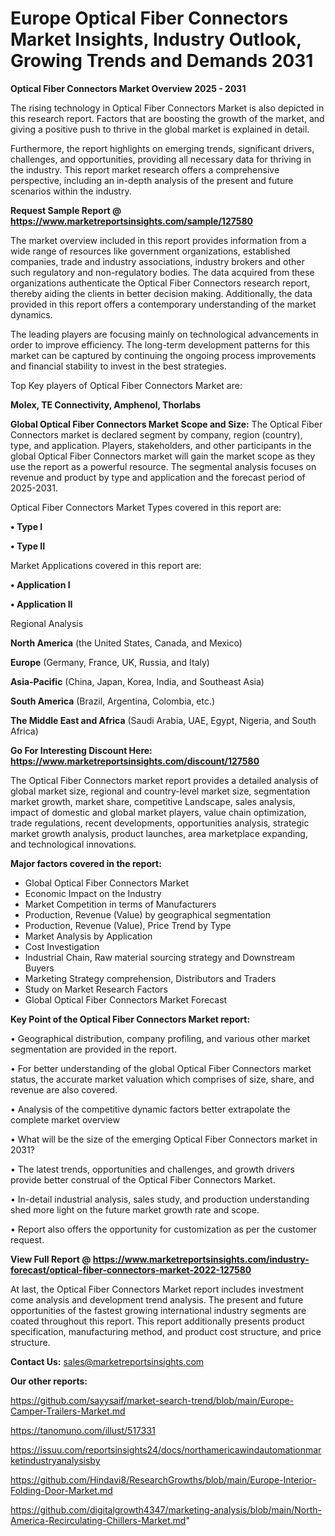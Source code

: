 # Europe Optical Fiber Connectors Market Insights, Industry Outlook, Growing Trends and Demands 2031

<Strong> Optical Fiber Connectors Market Overview 2025 - 2031</strong>

The rising technology in Optical Fiber Connectors Market is also depicted in this research report. Factors that are boosting the growth of the market, and giving a positive push to thrive in the global market is explained in detail.

Furthermore, the report highlights on emerging trends, significant drivers, challenges, and opportunities, providing all necessary data for thriving in the industry. This report market research offers a comprehensive perspective, including an in-depth analysis of the present and future scenarios within the industry.

<strong>Request Sample Report @ <a href=https://www.marketreportsinsights.com/sample/127580>https://www.marketreportsinsights.com/sample/127580</a></strong>

The market overview included in this report provides information from a wide range of resources like government organizations, established companies, trade and industry associations, industry brokers and other such regulatory and non-regulatory bodies. The data acquired from these organizations authenticate the Optical Fiber Connectors research report, thereby aiding the clients in better decision making. Additionally, the data provided in this report offers a contemporary understanding of the market dynamics.

The leading players are focusing mainly on technological advancements in order to improve efficiency. The long-term development patterns for this market can be captured by continuing the ongoing process improvements and financial stability to invest in the best strategies.

Top Key players of Optical Fiber Connectors Market are:

<strong>Molex, TE Connectivity, Amphenol, Thorlabs</strong>

<strong><b>Global Optical Fiber Connectors Market Scope and Size:</b></strong>
The Optical Fiber Connectors market is declared segment by company, region (country), type, and application. Players, stakeholders, and other participants in the global Optical Fiber Connectors market will gain the market scope as they use the report as a powerful resource. The segmental analysis focuses on revenue and product by type and application and the forecast period of 2025-2031.

Optical Fiber Connectors Market Types covered in this report are:

<strong>• Type I

• Type II</strong>

Market Applications covered in this report are:

<strong>• Application I

• Application II</strong> 

Regional Analysis

<strong>North America</strong> (the United States, Canada, and Mexico)

<strong>Europe</strong> (Germany, France, UK, Russia, and Italy)

<strong>Asia-Pacific</strong> (China, Japan, Korea, India, and Southeast Asia)

<strong>South America</strong> (Brazil, Argentina, Colombia, etc.)

<strong>The Middle East and Africa</strong> (Saudi Arabia, UAE, Egypt, Nigeria, and South Africa)

<strong>Go For Interesting Discount Here: <a href=https://www.marketreportsinsights.com/discount/127580>https://www.marketreportsinsights.com/discount/127580</a></strong>

The Optical Fiber Connectors market report provides a detailed analysis of global market size, regional and country-level market size, segmentation market growth, market share, competitive Landscape, sales analysis, impact of domestic and global market players, value chain optimization, trade regulations, recent developments, opportunities analysis, strategic market growth analysis, product launches, area marketplace expanding, and technological innovations.

<strong><b>Major factors covered in the report:</b></strong>
<ul>
  <li>Global Optical Fiber Connectors Market </li>
  <li>Economic Impact on the Industry</li>
  <li>Market Competition in terms of Manufacturers</li>
  <li>Production, Revenue (Value) by geographical segmentation</li>
  <li>Production, Revenue (Value), Price Trend by Type</li>
  <li>Market Analysis by Application</li>
  <li>Cost Investigation</li>
  <li>Industrial Chain, Raw material sourcing strategy and Downstream Buyers</li>
  <li>Marketing Strategy comprehension, Distributors and Traders</li>
  <li>Study on Market Research Factors</li>
  <li>Global Optical Fiber Connectors Market Forecast</li>
</ul>

<strong><b>Key Point of the Optical Fiber Connectors Market report:</b></strong>

• Geographical distribution, company profiling, and various other market segmentation are provided in the report.

• For better understanding of the global Optical Fiber Connectors market status, the accurate market valuation which comprises of size, share, and revenue are also covered.

• Analysis of the competitive dynamic factors better extrapolate the complete market overview

• What will be the size of the emerging Optical Fiber Connectors market in 2031?

• The latest trends, opportunities and challenges, and growth drivers provide better construal of the Optical Fiber Connectors Market.

• In-detail industrial analysis, sales study, and production understanding shed more light on the future market growth rate and scope.

• Report also offers the opportunity for customization as per the customer request.

<strong><b>View Full Report @ <a href=https://www.marketreportsinsights.com/industry-forecast/optical-fiber-connectors-market-2022-127580>https://www.marketreportsinsights.com/industry-forecast/optical-fiber-connectors-market-2022-127580</a></b></strong>


At last, the Optical Fiber Connectors Market report includes investment come analysis and development trend analysis. The present and future opportunities of the fastest growing international industry segments are coated throughout this report. This report additionally presents product specification, manufacturing method, and product cost structure, and price structure.

<strong>Contact Us:</strong>
sales@marketreportsinsights.com

<strong>Our other reports:</strong>

<a href=https://github.com/sayysaif/market-search-trend/blob/main/Europe-Camper-Trailers-Market.md>https://github.com/sayysaif/market-search-trend/blob/main/Europe-Camper-Trailers-Market.md</a>

<a href=https://tanomuno.com/illust/517331>https://tanomuno.com/illust/517331</a>

<a href=https://issuu.com/reportsinsights24/docs/northamericawindautomationmarketindustryanalysisby>https://issuu.com/reportsinsights24/docs/northamericawindautomationmarketindustryanalysisby</a>

<a href=https://github.com/Hindavi8/ResearchGrowths/blob/main/Europe-Interior-Folding-Door-Market.md>https://github.com/Hindavi8/ResearchGrowths/blob/main/Europe-Interior-Folding-Door-Market.md</a>

<a href=https://github.com/digitalgrowth4347/marketing-analysis/blob/main/North-America-Recirculating-Chillers-Market.md>https://github.com/digitalgrowth4347/marketing-analysis/blob/main/North-America-Recirculating-Chillers-Market.md</a>"
